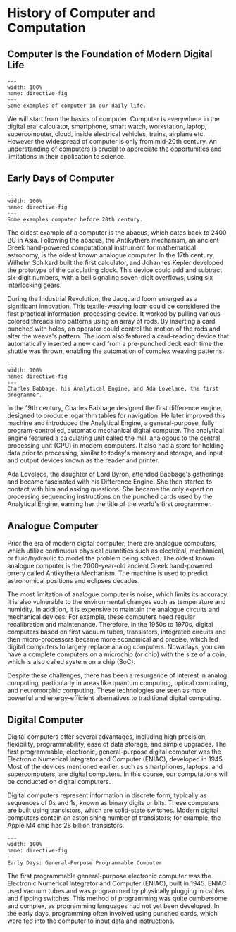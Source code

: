 # History of Computer and Computation

## Computer Is the Foundation of Modern Digital Life
```{figure} ../figures/computer_intro.png
---
width: 100%
name: directive-fig
---
Some examples of computer in our daily life.
```
We will start from the basics of computer. Computer is everywhere in the digital era: calculator, smartphone, smart watch, workstation, laptop, supercomputer, cloud, inside electrical vehicles, trains, airplane etc. However the widespread of computer is only from mid-20th century. An understanding of computers is crucial to appreciate the opportunities and limitations in their application to science.

## Early Days of Computer
```{figure} ../figures/computer_early_days.png
---
width: 100%
name: directive-fig
---
Some examples computer before 20th century.
```
The oldest example of a computer is the abacus, which dates back to 2400 BC in Asia. Following the abacus, the Antikythera mechanism, an ancient Greek hand-powered computational instrument for mathematical astronomy, is the oldest known analogue computer. In the 17th century, Wilhelm Schikard built the first calculator, and Johannes Kepler developed the prototype of the calculating clock. This device could add and subtract six-digit numbers, with a bell signaling seven-digit overflows, using six interlocking gears.

During the Industrial Revolution, the Jacquard loom emerged as a significant innovation. This textile-weaving loom could be considered the first practical information-processing device. It worked by pulling various-colored threads into patterns using an array of rods. By inserting a card punched with holes, an operator could control the motion of the rods and alter the weave's pattern. The loom also featured a card-reading device that automatically inserted a new card from a pre-punched deck each time the shuttle was thrown, enabling the automation of complex weaving patterns.

```{figure} ../figures/computer_charles_babbage.png
---
width: 100%
name: directive-fig
---
Charles Babbage, his Analytical Engine, and Ada Lovelace, the first programmer.
```

In the 19th century, Charles Babbage designed the first difference engine, designed to produce logarithm tables for navigation. He later improved this machine and introduced the Analytical Engine, a general-purpose, fully program-controlled, automatic mechanical digital computer. The analytical engine featured a calculating unit called the mill, analogous to the central processing unit (CPU) in modern computers. It also had a store for holding data prior to processing, similar to today's memory and storage, and input and output devices known as the reader and printer.

Ada Lovelace, the daughter of Lord Byron, attended Babbage's gatherings and became fascinated with his Difference Engine. She then started to contact with him and asking questions. She became the only expert on processing sequencing instructions on the punched cards used by the Analytical Engine, earning her the title of the world's first programmer.

## Analogue Computer
Prior the era of modern digital computer, there are analogue computers, which utilize continuous  physical quantities such as electrical, mechanical, or fluid/hydraulic to model the problem being solved. The oldest known analogue computer is the 2000-year-old ancient Greek hand-powered orrery called Antikythera Mechanism. The machine is used to predict astronomical positions and eclipses decades.

The most limitation of analogue computer is noise, which limits its accuracy. It is also vulnerable to the environmental changes such as temperature and humidity. In addition, it is expensive to maintain the analogue circuits and mechanical devices. For example, these computers need regular recalibration and maintenance. Therefore, in the 1950s to 1970s, digital computers based on first vacuum tubes, transistors, integrated circuits and then micro-processors became more economical and precise, which led digital computers to largely replace analog computers. Nowadays, you can have a complete computers on a microchip (or chip) with the size of a coin, which is also called system on a chip (SoC).

Despite these challenges, there has been a resurgence of interest in analog computing, particularly in areas like quantum computing, optical computing, and neuromorphic computing. These technologies are seen as more powerful and energy-efficient alternatives to traditional digital computing.

## Digital Computer


Digital computers offer several advantages, including high precision, flexibility, programmability, ease of data storage, and simple upgrades. The first programmable, electronic, general-purpose digital computer was the Electronic Numerical Integrator and Computer (ENIAC), developed in 1945. Most of the devices mentioned earlier, such as smartphones, laptops, and supercomputers, are digital computers. In this course, our computations will be conducted on digital computers.

Digital computers represent information in discrete form, typically as sequences of 0s and 1s, known as binary digits or bits. These computers are built using transistors, which are solid-state switches. Modern digital computers contain an astonishing number of transistors; for example, the Apple M4 chip has 28 billion transistors.

```{figure} ../figures/early_days_digital_computer.png
---
width: 100%
name: directive-fig
---
Early Days: General-Purpose Programmable Computer
```
The first programmable general-purpose electronic computer was the Electronic Numerical Integrator and Computer (ENIAC), built in 1945. ENIAC used vacuum tubes and was programmed by physically plugging in cables and flipping switches. This method of programming was quite cumbersome and complex, as programming languages had not yet been developed. In the early days, programming often involved using punched cards, which were fed into the computer to input data and instructions.

